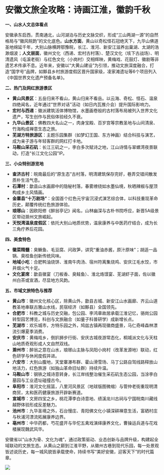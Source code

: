 # 安徽文旅全攻略：诗画江淮，徽韵千秋  

**一、山水人文总体看点**  

安徽承东启西，贯南通北，山河湖泊与历史文脉交织，形成“三山两湖一源”的自然格局与“徽风皖韵”的文化底色。**山水方面**，黄山以奇松怪石冠绝天下，九华山佛道圣地绵延千年，大别山脉横跨鄂豫皖，长江、淮河、新安江滋养出巢湖、太湖的浩渺烟波；**人文层面**，徽州文化（西递、宏村古村落）、楚汉文化（垓下古战场）、明清遗风（屯溪老街）与红色文化（小岗村）交相辉映，黄梅戏、花鼓灯、徽剧等非遗艺术传承不息。近年来，安徽以“大黄山建设”为引领，推动文旅深度融合，打造“国字号”品牌，如黟县乡村旅游度假区晋升国家级，凌家滩遗址等6个项目列入《中国世界文化遗产预备名单》。  

**二、热门及网红旅游景区**  

* **黄山风景区**：五岳归来不看山，黄山归来不看岳。以云海、奇松、怪石、温泉四绝闻名，近年通过“世界对话”活动（如日内瓦推介会）提升国际影响力。  
* **宏村与西递**：徽派建筑活体博物馆，水墨画卷般的古村落布局被列入世界文化遗产，写生创作与民俗体验经久不衰。  
* **九华山景区**：佛教四大名山之一，肉身宝殿、百岁宫等宗教圣地与山间清泉、竹海构成禅意生态之旅。  
* **芜湖方特旅游区**：主题乐园集群（如梦幻王国、东方神画）结合科技与演艺，成为亲子游与年轻客群的网红打卡地。  
* **马鞍山采石矶**：长江三矶之一，李白多次赋诗之地，江山诗情与翠螺湾夜景联动，打造“长江文化公园”IP。  

**三、小众特别游览地**  

* **查济古村**：皖南最后的“原生态”古村落，明清建筑保存完好，巷弄交错间散发质朴生活气息。  
* **石潭村**：歙县山水画廊中的隐秘村落，春雾缭绕如水墨仙境，秋晒辣椒与屋顶构成乡土风情画。  
* **金寨县“十万剧场”**：全国首个红色元宇宙沉浸式演艺综合体，以科技重现革命历史，颠覆传统红色旅游体验。  
* **琅琊山**：因欧阳修《醉翁亭记》闻名，山林幽深与古朴书院呼应，新晋5A级景区带动滁州文旅崛起。  
* **天悦湾温泉度假区**：依托大别山地质优势，温泉康养与中医药疗结合，成为长三角疗养后花园。  

**四、美食特色**  

* **徽菜精髓**：臭鳜鱼、毛豆腐、问政笋，讲究“重油赤酱，原汁原味”；胡适一品锅、臭桂鱼创新传统风味。  
* **地域小吃**：合肥鸭油烧饼、淮南牛肉汤、宿州符离集烧鸡、安庆江毛水饺，市井烟火气十足。  
* **文化宴席**：歙县徽宴（刀板香、臭鲑鱼）、淮北烙馍宴、芜湖虾子面，佐以徽州白茶或宣酒，尽显地方风韵。  

**五、市域文旅特色与推荐**  

* **黄山市**：徽州文化核心区，除黄山外，歙县古城、新安江山水画廊、齐云山道教圣地串联古雅山水线，民宿经济（如黟县）全国领先。  
* **合肥市**：科教之城与历史交融，包公园、李鸿章故居承载江淮记忆，骆岗公园转型园艺博览，科创与文旅融合（如量子科普研学）成新增长点。  
* **芜湖市**：欢乐城市，方特乐园之外，鸠兹古镇再现徽商盛景，马仁奇峰森林漂流引爆夏季消费。  
* **安庆市**：黄梅戏乡，倒扒狮步行街、安庆古城夜游常态化，桐城派文化与天柱山地质奇观形成人文自然双线。  
* **滁州市**：醉翁之意在山水，琅琊山主脉与凤阳小岗村（改革发源地）联动，红色研学与休闲度假并进。  
* **六安市**：大别山腹地，天堂寨瀑布群、霍山滑雪场、马丁公路自驾线路释放山地活力，红色旅游（如独山革命旧址群）持续升温。  
* **马鞍山市**：钢铁之城诗意转身，长江岸线整治催生采石矶生态公园，当涂李白墓园与工业遗址碰撞古今。  
* **阜阳市**：淮河文化摇篮，八里河风景区（地球版图微缩）与管仲老街重现明清商贸，太和医药健康旅游开辟新赛道。  
* **宣城市**：文房四宝之乡，桃花潭李白诗意地、绩溪龙川古祠与宁国皖南川藏线越野体验形成反差魅力。  
* **池州市**：九华圣境之外，石台慢庄、青阳佛文化小镇深耕禅意生活，富硒村庄与秋浦河漂流拓展康养边界。  
* **亳州市**：中华药都，芍花盛开与华佗五禽戏演绎康养文化，曹操运兵道与花戏楼展现魏武风华。  

安徽省以“山水为骨、文化为魂”，通过政策驱动、业态创新与品牌升级，构建起全域联动的文旅生态。从黄山之巅到江淮平野，从徽州古巷到现代乐园，每一处景观皆述说历史，每一城风貌皆承载使命，持续书写“美好安徽，迎客天下”的时代篇章。  

![](http://www.onegreen.net/maps/Upload_maps/201609/2016092806563881.jpg)  
